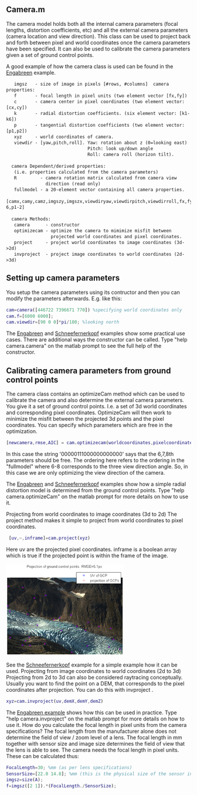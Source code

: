 ## Camera.m


The camera model holds both all the internal camera parameters (focal lengths, distortion coefficients, etc) and all the external camera parameters (camera location and view direction). This class can be used to project back and forth between pixel and world coordinates once the camera parameters have been specified. It can also be used to calibrate the camera parameters given a set of ground control points.

A good example of how the camera class is used can be found in the [Engabreen](demoengabreen.md) example.

``` 
   imgsz   - size of image in pixels [#rows, #columns]  camera properties:
   f       - focal length in pixel units (two element vector [fx,fy])
   c       - camera center in pixel coordinates (two element vector: [cx,cy])
   k       - radial distortion coefficients. (six element vector: [k1-k6])
   p       - tangential distortion coefficients (two element vector: [p1,p2])
   xyz     - world coordinates of camera.
   viewdir - [yaw,pitch,roll]. Yaw: rotation about z (0=looking east)
                               Pitch: look up/down angle
                               Roll: camera roll (horizon tilt).
 
  camera Dependent/derived properties:
   (i.e. properties calculated from the camera parameters)
   R         - camera rotation matrix calculated from camera view
               direction (read only)
   fullmodel - a 20-element vector containing all camera properties.
               [camx,camy,camz,imgszy,imgszx,viewdiryaw,viewdirpitch,viewdirroll,fx,fy,cx,cy,k1-6,p1-2]
 
  camera Methods:
   camera      - constructor
   optimizecam - optimize the camera to mimimize misfit between
                 projected world coordinates and pixel coordinates.
   project     - project world coordinates to image coordinates (3d->2d)
   invproject  - project image coordinates to world coordinates (2d->3d)
```


## Setting up camera parameters

You setup the camera parameters using its contructor and then you can modify the parameters afterwards. E.g. like this:

```matlab
cam=camera([446722 7396671 770]) %specifying world coordinates only
cam.f=[6000 6000];
cam.viewdir=[90 0 0]*pi/180; %looking north
```

The [Engabreen](demoengabreen.md) and [Schneefernerkopf](demoschneeferner.md) examples show some practical use cases. There are additional ways the constructor can be called. Type "help camera.camera" on the matlab prompt to see the full help of the constructor. 

## Calibrating camera parameters from ground control points
The camera class contains an optimizeCam method which can be used to calibrate the camera and also determine the external camera parameters. You give it a set of ground control points. I.e. a set of 3d world coordinates and corresponding pixel coordinates. OptimizeCam will then work to minimize the misfit between the projected 3d points and the pixel coordinates. You can specify which parameters which are free in the optimization. 

```matlab
[newcamera,rmse,AIC] = cam.optimizecam(worldcoordinates,pixelcoordinates,'00000111000000000000')
```

In this case the string '00000111000000000000' says that the 6,7,8th parameters should be free. The ordering here refers to the ordering in the "fullmodel" where 6-8 corresponds to the three view direction angle. So, in this case we are only optimizing the view direction of the camera. 

The [Engabreen](demoengabreen.md) and [Schneefernerkopf](demoschneeferner.md) examples show how a simple radial distortion model is determined from the ground control points. Type "help camera.optimizeCam" on the matlab prompt for more details on how to use it. 

Projecting from world coordinates to image coordinates (3d to 2d)
The project method makes it simple to project from world coordinates to pixel coordinates.
```matlab
 [uv,~,inframe]=cam.project(xyz)
```
Here uv are the projected pixel coordinates. inframe is a boolean array which is true if the projected point is within the frame of the image. 

![](img/example_01.png)

See the [Schneefernerkopf](demoschneeferner.md) example for a simple example how it can be used.
Projecting from image coordinates to world coordinates (2d to 3d)
Projecting from 2d to 3d can also be considered raytracing conceptually. Usually you want to find the point on a DEM, that corresponds to the pixel coordinates after projection. You can do this with invproject . 

```matlab
xyz=cam.invproject(uv,demX,demY,demZ)
```

The [Engabreen example](demoengabreen.md) shows how this can be used in practice. Type "help camera.invproject" on the matlab prompt for more details on how to use it. 
How do you calculate the focal length in pixel units from the camera specifications?
The focal length from the manufacturer alone does not determine the field of view / zoom level of a lens. The focal length in mm together with sensor size and image size determines the field of view that the lens is able to see. The camera needs the focal length in pixel units. These can be calculated thus:

```matlab
FocalLength=30; %mm (as per lens specifications)
SensorSize=[22.0 14.8]; %mm (this is the physical size of the sensor in the camera. It will depend on model.)
imgsz=size(A);
f=imgsz([2 1]).*(FocalLength./SensorSize);
```
